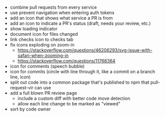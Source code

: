 -   combine pull requests from every service
-   use prevent navigation when entering auth tokens
-   add an icon that shows what service a PR is from
-   add an icon to indicate a PR's status (draft, needs your review, etc.)
-   show loading indicator
-   document icon for files changed
-   link checks icon to checks tab
-   fix icons exploding on zoom-in
    -   https://stackoverflow.com/questions/46206293/svg-issue-with-safari-when-zooming-in
    -   https://stackoverflow.com/questions/11768364
-   icon for comments (speech bubble)
-   icon for commits (circle with line through it, like a commit on a branch line, icon)
-   split out code into a common package that's published to npm that pull-request-vir can use
-   add a full blown PR review page
    -   include a custom diff with better code move detection
    -   allow each line change to be marked as "viewed"
-   sort by code owner
